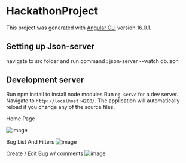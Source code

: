 # HackathonProject

This project was generated with [Angular CLI](https://github.com/angular/angular-cli) version 16.0.1.

## Setting up Json-server
navigate to src folder and run command  : json-server --watch db.json

## Development server
Run npm install to install node modules
Run `ng serve` for a dev server. Navigate to `http://localhost:4200/`. The application will automatically reload if you change any of the source files.

Home Page

![image](https://github.com/pedes1999/Hackaton-AngularTraining/assets/51210446/06cba7cf-3f76-469f-8979-017014c9204e)

Bug List And Filters 
![image](https://github.com/pedes1999/Hackaton-AngularTraining/assets/51210446/69ca688a-548a-4e74-ba2a-a02a7f92f34d)

Create / Edit Bug w/ comments
![image](https://github.com/pedes1999/Hackaton-AngularTraining/assets/51210446/70ee2844-5a51-4275-8d6d-55575f481d76)
